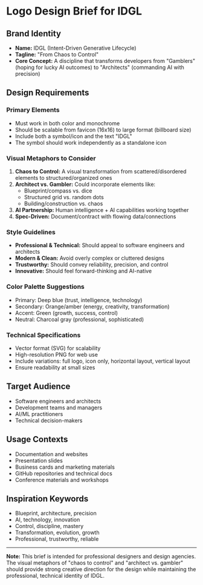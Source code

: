 # Logo Design Brief for IDGL

## Brand Identity
- **Name:** IDGL (Intent-Driven Generative Lifecycle)
- **Tagline:** "From Chaos to Control"
- **Core Concept:** A discipline that transforms developers from "Gamblers" (hoping for lucky AI outcomes) to "Architects" (commanding AI with precision)

## Design Requirements

### Primary Elements
- Must work in both color and monochrome
- Should be scalable from favicon (16x16) to large format (billboard size)
- Include both a symbol/icon and the text "IDGL"
- The symbol should work independently as a standalone icon

### Visual Metaphors to Consider
1. **Chaos to Control:** A visual transformation from scattered/disordered elements to structured/organized ones
2. **Architect vs. Gambler:** Could incorporate elements like:
   - Blueprint/compass vs. dice
   - Structured grid vs. random dots
   - Building/construction vs. chaos
3. **AI Partnership:** Human intelligence + AI capabilities working together
4. **Spec-Driven:** Document/contract with flowing data/connections

### Style Guidelines
- **Professional & Technical:** Should appeal to software engineers and architects
- **Modern & Clean:** Avoid overly complex or cluttered designs
- **Trustworthy:** Should convey reliability, precision, and control
- **Innovative:** Should feel forward-thinking and AI-native

### Color Palette Suggestions
- Primary: Deep blue (trust, intelligence, technology)
- Secondary: Orange/amber (energy, creativity, transformation)
- Accent: Green (growth, success, control)
- Neutral: Charcoal gray (professional, sophisticated)

### Technical Specifications
- Vector format (SVG) for scalability
- High-resolution PNG for web use
- Include variations: full logo, icon only, horizontal layout, vertical layout
- Ensure readability at small sizes

## Target Audience
- Software engineers and architects
- Development teams and managers
- AI/ML practitioners
- Technical decision-makers

## Usage Contexts
- Documentation and websites
- Presentation slides
- Business cards and marketing materials
- GitHub repositories and technical docs
- Conference materials and workshops

## Inspiration Keywords
- Blueprint, architecture, precision
- AI, technology, innovation
- Control, discipline, mastery
- Transformation, evolution, growth
- Professional, trustworthy, reliable

---

**Note:** This brief is intended for professional designers and design agencies. The visual metaphors of "chaos to control" and "architect vs. gambler" should provide strong creative direction for the design while maintaining the professional, technical identity of IDGL.

